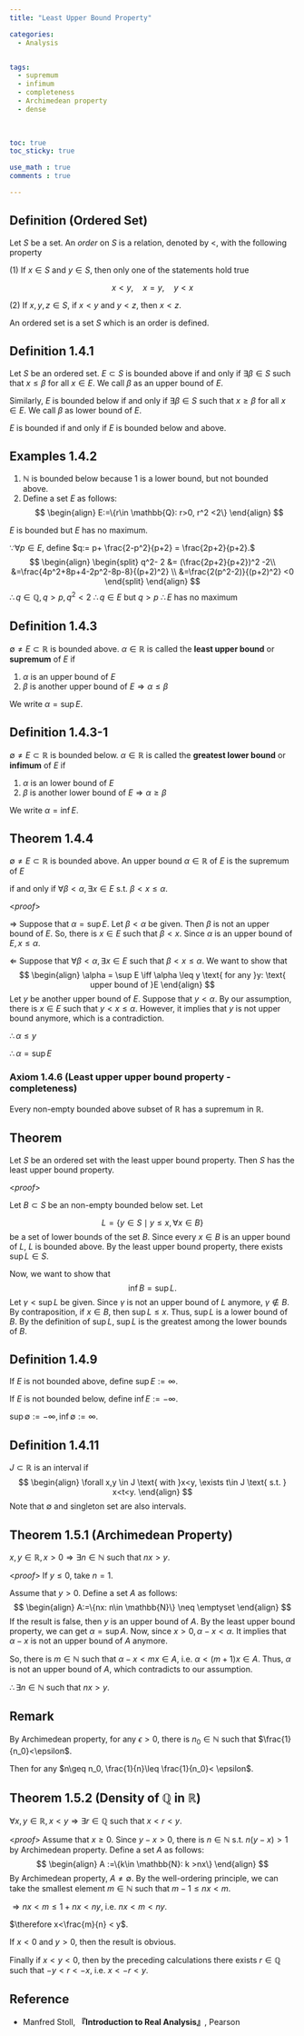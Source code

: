 ```yaml
---
title: "Least Upper Bound Property"

categories:
  - Analysis


tags:
  - supremum
  - infimum
  - completeness
  - Archimedean property
  - dense
  
  

toc: true
toc_sticky: true

use_math : true
comments : true

---
```


## Definition (Ordered Set)
Let $S$ be a set.  An *order* on $S$ is a relation, denoted by $<$, with the following property

(1) If $x\in S$ and $y\in S$,  then only one of the statements hold true

$$
\begin{equation*}
x<y,\quad x=y, \quad y<x
\end{equation*}
$$

(2) If $x,y,z\in S$, if $x<y$ and $y<z$, then $x<z$. 

An ordered set is a set $S$ which is an order is defined.
## Definition 1.4.1
Let $S$ be an ordered set.
$E\subset S$ is bounded above if and only if $\exists \beta\in S$ such that $x\leq \beta$ for all $x\in E$. We call $\beta$ as an upper bound of $E$.

Similarly, $E$ is bounded below if and only if $\exists \beta\in S$ such that $x\geq \beta$ for all $x\in E$. We call $\beta$ as lower bound of $E$.

$E$ is bounded if and only if $E$ is bounded below and above.

## Examples 1.4.2
1. $\mathbb{N}$ is bounded below because 1 is a lower bound, but not bounded above.
2. Define a set $E$ as follows:
$$
\begin{align}
E:=\{r\in \mathbb{Q}: r>0, r^2 <2\}
\end{align}
$$

  $E$ is bounded but $E$ has no maximum.
  
  $\because \forall p\in E,$ define $q:= p+ \frac{2-p^2}{p+2} = \frac{2p+2}{p+2}.$
  $$
  \begin{align}
\begin{split}
  q^2- 2 &= (\frac{2p+2}{p+2})^2 -2\\
  &=\frac{4p^2+8p+4-2p^2-8p-8}{(p+2)^2} \\
  &=\frac{2(p^2-2)}{(p+2)^2} <0
  \end{split}
  \end{align}
  $$
  $\therefore q\in \mathbb{Q}, q>p, q^2 <2$
  $\therefore q\in E$ but $q>p$
  $\therefore E$ has no maximum  
$$\tag*{$\square$}$$

## Definition 1.4.3
$\emptyset \neq E\subset \mathbb{R}$ is bounded above. $\alpha\in \mathbb{R}$ is called the **least upper bound** or **supremum** of $E$ if
1. $\alpha$ is an upper bound of $E$
2. $\beta$ is another upper bound of $E \Rightarrow \alpha \leq \beta$

We write $\alpha =\sup E$. 


## Definition 1.4.3-1
$\emptyset \neq E\subset \mathbb{R}$ is bounded below. $\alpha\in \mathbb{R}$ is called the **greatest lower bound** or **infimum** of $E$ if
1. $\alpha$ is an lower bound of $E$
2. $\beta$ is another lower bound of $E \Rightarrow \alpha \geq \beta$

We write $\alpha =\inf E$. 

## Theorem 1.4.4
$\emptyset \neq E \subset \mathbb{R}$ is bounded above. An upper bound $\alpha \in \mathbb{R}$ of $E$ is the supremum of $E$

if and only if $\forall \beta <\alpha, \exists x\in E$ s.t. $\beta < x \leq \alpha$.

<*proof*>

$\Rightarrow$
Suppose that $\alpha = \sup E$. Let $\beta <\alpha$ be given. Then $\beta$ is not an upper bound of $E$. So, there is $x\in E$ such that $\beta < x$. Since $\alpha$ is an upper bound of $E, x\leq \alpha.$ 

$\Leftarrow$
Suppose that $\forall \beta < \alpha, \exists x\in E$ such that $\beta <x \leq \alpha$. We want to show that 
$$
\begin{align}
\alpha = \sup E \iff \alpha \leq y \text{ for any }y: \text{ upper bound of }E
\end{align}
$$
Let $y$ be another upper bound of $E$. Suppose that $y <\alpha$. By our assumption, there is $x\in E$ such that $y <x\leq \alpha$. However, it implies that $y$ is not upper bound anymore, which is a contradiction.

$\therefore \alpha \leq y$

$\therefore \alpha = \sup E$
$$\tag*{$\square$}$$
### Axiom 1.4.6 (Least upper upper bound property - completeness)
Every non-empty bounded above subset of $\mathbb{R}$ has a supremum in $\mathbb{R}$.

## Theorem 
Let $S$ be an ordered set with the least upper bound property.  Then $S$ has the least upper bound property.

<*proof*>

Let $B \subset S$ be an non-empty bounded below set. Let 

$$
\begin{equation*}
L=\{y\in S\mid y\leq x, \forall x \in B \}
\end{equation*}
$$ 
be a set of lower bounds of the set $B$. Since every $x\in B$ is an upper bound of $L$, $L$ is bounded above. By the least upper bound property, there exists $\sup L \in S$. 

Now, we want to show that 
$$
\begin{equation*}
\inf B = \sup L.
\end{equation*}
$$
Let $\gamma < \sup L$ be given. Since $\gamma$ is not an upper bound of $L$ anymore, $\gamma \notin B$. By contraposition,  if $x\in B$, then $\sup L \leq x$. Thus, $\sup L$ is a lower bound of $B$. By the definition of $\sup L$, $\sup L$ is the greatest among the lower bounds of $B$.

$$\tag*{$\square$}$$


## Definition 1.4.9
If $E$ is not bounded above, define $\sup E:= \infty$.

If $E$ is not bounded below, define $\inf E:= -\infty$.

$\sup \emptyset := -\infty, \inf \emptyset := \infty$.

## Definition 1.4.11
$J\subset \mathbb{R}$ is an interval if 
$$
\begin{align}
\forall x,y \in J \text{ with }x<y, \exists t\in J \text{ s.t. } x<t<y.
\end{align}
$$ 
Note that $\emptyset$ and singleton set are also intervals.

## Theorem 1.5.1 (Archimedean Property)
$x,y\in \mathbb{R}, x>0 \Rightarrow \exists n\in \mathbb{N}$ such that $nx >y$.

<*proof*>
If $y\leq 0$, take $n=1$.

Assume that $y>0$. Define a set $A$ as follows:
$$
\begin{align}
A:=\{nx: n\in \mathbb{N}\} \neq \emptyset
\end{align}
$$
If the result is false, then $y$ is an upper bound of $A$. By the least upper bound property, we can get $\alpha = \sup A$. Now, since $x>0, \alpha-x < \alpha.$ It implies that $\alpha-x$ is not an upper bound of $A$ anymore. 

So, there is $m\in\mathbb{N}$ such that $\alpha -x < mx \in A$, i.e. $\alpha <(m+1)x \in A$. Thus, $\alpha$ is not an upper bound of $A$, which contradicts to our assumption.

$\therefore \exists n\in \mathbb{N}$ such that $nx > y$.

$$\tag*{$\square$}$$

## Remark
By Archimedean property, for any $\epsilon > 0$, there is $n_0 \in \mathbb{N}$ such that $\frac{1}{n_0}<\epsilon$. 

Then for any $n\geq n_0, \frac{1}{n}\leq \frac{1}{n_0}< \epsilon$.

## Theorem 1.5.2 (Density of $\mathbb{Q}$ in $\mathbb{R}$)
$\forall x,y \in \mathbb{R}, x<y \Rightarrow \exists r\in \mathbb{Q}$ such that $x<r<y$.

<*proof*>
Assume that $x\geq0$. Since $y-x>0$, there is $n\in\mathbb{N}$ s.t. $n(y-x) >1$ by Archimedean property. Define a set $A$ as follows:
$$
\begin{align}
A :=\{k\in \mathbb{N}: k >nx\}
\end{align}
$$
By Archimedean property, $A\neq \emptyset.$ By the well-ordering principle, we can take the smallest element $m \in \mathbb{N}$ such that $m-1 \leq nx <m$. 

$\Rightarrow nx < m \leq 1+nx < ny$, i.e. $nx < m < ny$.

$\therefore x<\frac{m}{n} < y$.

If $x < 0$ and $y>0$, then the result is obvious. 

Finally if $x<y<0$, then by the preceding calculations there exists $r\in\mathbb{Q}$ such that $-y< r < -x$, i.e. $x<-r<y$.

$$\tag*{$\square$}$$
## Reference
- Manfred Stoll,  **『**Introduction to Real Analysis**』**, Pearson
